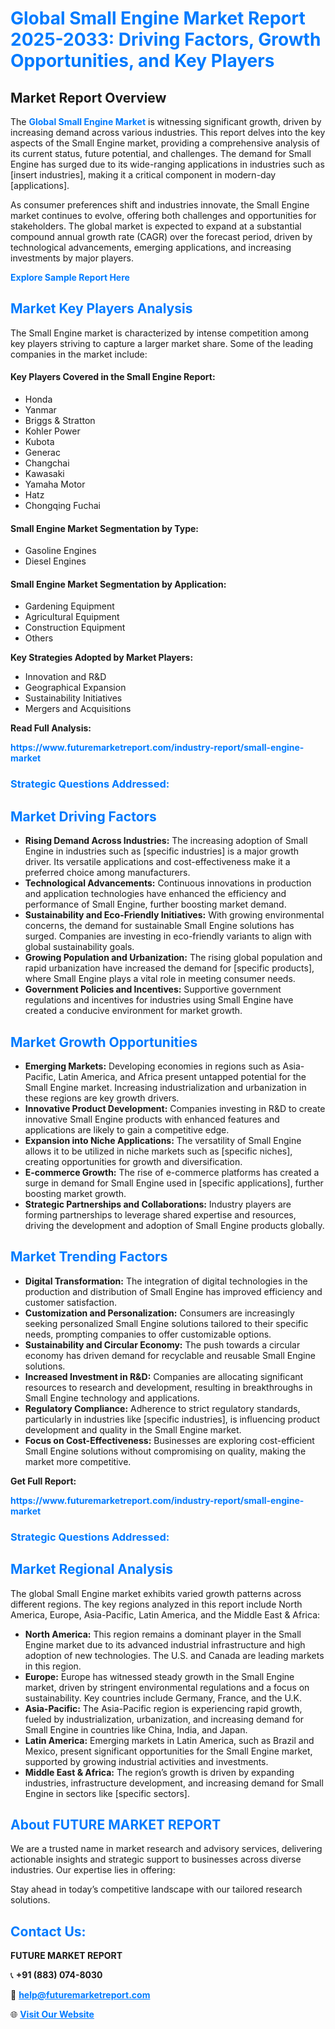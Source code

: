 <h1 style="color: #007BFF;">Global Small Engine Market Report 2025-2033: Driving Factors, Growth Opportunities, and Key Players</h1>

<section id="overview">
<h2>Market Report Overview</h2>
<p>The <a href="https://www.futuremarketreport.com/industry-report/small-engine-market" style="color: #007BFF; text-decoration: none;"><strong>Global Small Engine Market</strong></a> is witnessing significant growth, driven by increasing demand across various industries. This report delves into the key aspects of the Small Engine market, providing a comprehensive analysis of its current status, future potential, and challenges. The demand for Small Engine has surged due to its wide-ranging applications in industries such as [insert industries], making it a critical component in modern-day [applications].</p>
<p>As consumer preferences shift and industries innovate, the Small Engine market continues to evolve, offering both challenges and opportunities for stakeholders. The global market is expected to expand at a substantial compound annual growth rate (CAGR) over the forecast period, driven by technological advancements, emerging applications, and increasing investments by major players.</p>
</section>

<section id="overview">
<p><a href="https://www.futuremarketreport.com/request-sample/reportId=26869" style="color: #007BFF; text-decoration: none;"><strong>Explore Sample Report Here</strong></a></p>
</section>

<section id="key-players">
<h2 style="color: #007BFF;">Market Key Players Analysis</h2>
<p>The Small Engine market is characterized by intense competition among key players striving to capture a larger market share. Some of the leading companies in the market include:</p>
<h4>Key Players Covered in the Small Engine Report:</h4>
<ul><li>Honda</li><li>Yanmar</li><li>Briggs &amp; Stratton</li><li>Kohler Power</li><li>Kubota</li><li>Generac</li><li>Changchai</li><li>Kawasaki</li><li>Yamaha Motor</li><li>Hatz</li><li>Chongqing Fuchai</li></ul>
<h4>Small Engine Market Segmentation by Type:</h4>
<ul><li>Gasoline Engines</li><li>Diesel Engines</li></ul>

<h4>Small Engine Market Segmentation by Application:</h4>
<ul><li>Gardening Equipment</li><li>Agricultural Equipment</li><li>Construction Equipment</li><li>Others</li></ul>
<p><strong>Key Strategies Adopted by Market Players:</strong></p>
<ul>
<li>Innovation and R&D</li>
<li>Geographical Expansion</li>
<li>Sustainability Initiatives</li>
<li>Mergers and Acquisitions</li>
</ul>
</section>

<section>
<p><strong>Read Full Analysis: </strong></p><a href="https://www.futuremarketreport.com/industry-report/small-engine-market" style="color: #007BFF; text-decoration: none;"><strong>https://www.futuremarketreport.com/industry-report/small-engine-market</strong></a>
<h3 style="color: #007BFF;">Strategic Questions Addressed:</h3>
</section>

<section id="driving-factors">
<h2 style="color: #007BFF;">Market Driving Factors</h2>
<ul>
<li><strong>Rising Demand Across Industries:</strong> The increasing adoption of Small Engine in industries such as [specific industries] is a major growth driver. Its versatile applications and cost-effectiveness make it a preferred choice among manufacturers.</li>
<li><strong>Technological Advancements:</strong> Continuous innovations in production and application technologies have enhanced the efficiency and performance of Small Engine, further boosting market demand.</li>
<li><strong>Sustainability and Eco-Friendly Initiatives:</strong> With growing environmental concerns, the demand for sustainable Small Engine solutions has surged. Companies are investing in eco-friendly variants to align with global sustainability goals.</li>
<li><strong>Growing Population and Urbanization:</strong> The rising global population and rapid urbanization have increased the demand for [specific products], where Small Engine plays a vital role in meeting consumer needs.</li>
<li><strong>Government Policies and Incentives:</strong> Supportive government regulations and incentives for industries using Small Engine have created a conducive environment for market growth.</li>
</ul>
</section>

<section id="growth-opportunities">
<h2 style="color: #007BFF;">Market Growth Opportunities</h2>
<ul>
<li><strong>Emerging Markets:</strong> Developing economies in regions such as Asia-Pacific, Latin America, and Africa present untapped potential for the Small Engine market. Increasing industrialization and urbanization in these regions are key growth drivers.</li>
<li><strong>Innovative Product Development:</strong> Companies investing in R&D to create innovative Small Engine products with enhanced features and applications are likely to gain a competitive edge.</li>
<li><strong>Expansion into Niche Applications:</strong> The versatility of Small Engine allows it to be utilized in niche markets such as [specific niches], creating opportunities for growth and diversification.</li>
<li><strong>E-commerce Growth:</strong> The rise of e-commerce platforms has created a surge in demand for Small Engine used in [specific applications], further boosting market growth.</li>
<li><strong>Strategic Partnerships and Collaborations:</strong> Industry players are forming partnerships to leverage shared expertise and resources, driving the development and adoption of Small Engine products globally.</li>
</ul>
</section>

<section id="trending-factors">
<h2 style="color: #007BFF;">Market Trending Factors</h2>
<ul>
<li><strong>Digital Transformation:</strong> The integration of digital technologies in the production and distribution of Small Engine has improved efficiency and customer satisfaction.</li>
<li><strong>Customization and Personalization:</strong> Consumers are increasingly seeking personalized Small Engine solutions tailored to their specific needs, prompting companies to offer customizable options.</li>
<li><strong>Sustainability and Circular Economy:</strong> The push towards a circular economy has driven demand for recyclable and reusable Small Engine solutions.</li>
<li><strong>Increased Investment in R&D:</strong> Companies are allocating significant resources to research and development, resulting in breakthroughs in Small Engine technology and applications.</li>
<li><strong>Regulatory Compliance:</strong> Adherence to strict regulatory standards, particularly in industries like [specific industries], is influencing product development and quality in the Small Engine market.</li>
<li><strong>Focus on Cost-Effectiveness:</strong> Businesses are exploring cost-efficient Small Engine solutions without compromising on quality, making the market more competitive.</li>
</ul>
</section>

<section>
<p><strong>Get Full Report: </strong></p><a href="https://www.futuremarketreport.com/industry-report/small-engine-market" style="color: #007BFF; text-decoration: none;"><strong>https://www.futuremarketreport.com/industry-report/small-engine-market</strong></a>
<h3 style="color: #007BFF;">Strategic Questions Addressed:</h3>
</section>


<section id="regional-analysis">
<h2 style="color: #007BFF;">Market Regional Analysis</h2>
<p>The global Small Engine market exhibits varied growth patterns across different regions. The key regions analyzed in this report include North America, Europe, Asia-Pacific, Latin America, and the Middle East & Africa:</p>
<ul>
<li><strong>North America:</strong> This region remains a dominant player in the Small Engine market due to its advanced industrial infrastructure and high adoption of new technologies. The U.S. and Canada are leading markets in this region.</li>
<li><strong>Europe:</strong> Europe has witnessed steady growth in the Small Engine market, driven by stringent environmental regulations and a focus on sustainability. Key countries include Germany, France, and the U.K.</li>
<li><strong>Asia-Pacific:</strong> The Asia-Pacific region is experiencing rapid growth, fueled by industrialization, urbanization, and increasing demand for Small Engine in countries like China, India, and Japan.</li>
<li><strong>Latin America:</strong> Emerging markets in Latin America, such as Brazil and Mexico, present significant opportunities for the Small Engine market, supported by growing industrial activities and investments.</li>
<li><strong>Middle East & Africa:</strong> The region’s growth is driven by expanding industries, infrastructure development, and increasing demand for Small Engine in sectors like [specific sectors].</li>
</ul>
</section>

<footer>
<h2 style="color: #007BFF;">About FUTURE MARKET REPORT</h2>
<p>We are a trusted name in market research and advisory services, delivering actionable insights and strategic support to businesses across diverse industries. Our expertise lies in offering:</p>

<p>Stay ahead in today’s competitive landscape with our tailored research solutions.</p>

<h2 style="color: #007BFF;">Contact Us:</h2>
<p><strong>FUTURE MARKET REPORT</strong></p>
<p>📞 <strong>+91 (883) 074-8030</strong></p>
<p>📧 <strong><a href="mailto:help@futuremarketreport.com" style="color: #007BFF;">help@futuremarketreport.com</a></strong></p>
<p>🌐 <strong><a href="https://www.futuremarketreport.com/" style="color: #007BFF;">Visit Our Website</a></strong></p>
</footer>